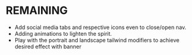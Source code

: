 # REMAINING

- Add social media tabs and respective icons even to close/open nav.
- Adding animations to lighten the spirit.
- Play with the portrait and landscape tailwind modifiers to achieve desired effect with banner
